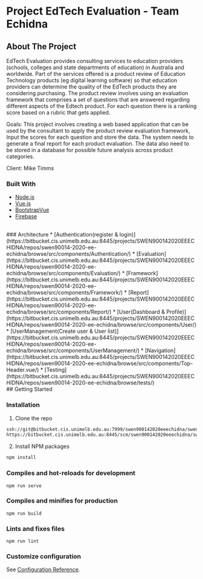 # Project EdTech Evaluation - Team Echidna

<!-- ABOUT THE PROJECT -->
## About The Project
EdTech Evaluation provides consulting services to education providers (schools, colleges and state departments of education) in Australia and worldwide. Part of the services offered is a product review of Education Technology products (eg digital learning software) so that education providers can determine the quality of the EdTech products they are considering purchasing. The product review involves using an evaluation framework that comprises a set of questions that are answered regarding different aspects of the Edtech product. For each question there is a ranking score based on a rubric that gets applied.

Goals: This project involves creating a web based application that can be used by the consultant to apply the product review evaluation framework, Input the scores for each question and store the data. The system needs to generate a final report for each product evaluation. The data also need to be stored in a database for possible future analysis across product categories. 

Client: Mike Timms

### Built With
* [Node.js](https://nodejs.org/en/)
* [Vue.js](https://vuejs.org/)
* [BootstrapVue](https://bootstrap-vue.org/)
* [Firebase](https://firebase.google.com/)

<br />
### Architecture
* [Authentication(register & login)](https://bitbucket.cis.unimelb.edu.au:8445/projects/SWEN900142020EEECHIDNA/repos/swen90014-2020-ee-echidna/browse/src/components/Authentication/)
* [Evaluation](https://bitbucket.cis.unimelb.edu.au:8445/projects/SWEN900142020EEECHIDNA/repos/swen90014-2020-ee-echidna/browse/src/components/Evaluation/)
* [Framework](https://bitbucket.cis.unimelb.edu.au:8445/projects/SWEN900142020EEECHIDNA/repos/swen90014-2020-ee-echidna/browse/src/components/Framework/)
* [Report](https://bitbucket.cis.unimelb.edu.au:8445/projects/SWEN900142020EEECHIDNA/repos/swen90014-2020-ee-echidna/browse/src/components/Report/)
* [User(Dashboard & Profile)](https://bitbucket.cis.unimelb.edu.au:8445/projects/SWEN900142020EEECHIDNA/repos/swen90014-2020-ee-echidna/browse/src/components/User/)
* [UserManagement(Create user & User list)](https://bitbucket.cis.unimelb.edu.au:8445/projects/SWEN900142020EEECHIDNA/repos/swen90014-2020-ee-echidna/browse/src/components/UserManagement/)
* [Navigation](https://bitbucket.cis.unimelb.edu.au:8445/projects/SWEN900142020EEECHIDNA/repos/swen90014-2020-ee-echidna/browse/src/components/Top-Header.vue/)
* [Testing](https://bitbucket.cis.unimelb.edu.au:8445/projects/SWEN900142020EEECHIDNA/repos/swen90014-2020-ee-echidna/browse/tests/)

<br />
<!-- GETTING STARTED -->
## Getting Started

### Installation
1. Clone the repo
```sh
ssh://git@bitbucket.cis.unimelb.edu.au:7999/swen900142020eeechidna/swen90014-2020-ee-echidna.git
https://bitbucket.cis.unimelb.edu.au:8445/scm/swen900142020eeechidna/swen90014-2020-ee-echidna.git
```
2. Install NPM packages
```sh
npm install
```

### Compiles and hot-reloads for development
```
npm run serve
```

### Compiles and minifies for production
```
npm run build
```

### Lints and fixes files
```
npm run lint
```

### Customize configuration
See [Configuration Reference](https://cli.vuejs.org/config/).



